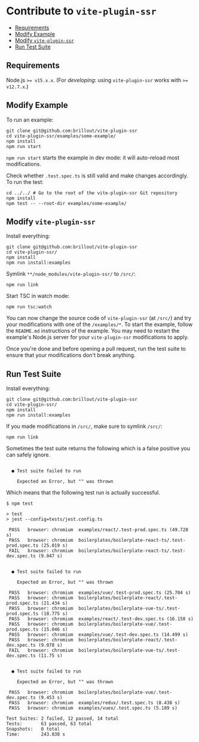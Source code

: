 # Contribute to `vite-plugin-ssr`

- [Requirements](#requirements)
- [Modify Example](#modify-example)
- [Modify `vite-plugin-ssr`](#modify-vite-plugin-ssr)
- [Run Test Suite](#run-test-suite)


## Requirements

Node.js `>= v15.x.x`. (For *developing*: using `vite-plugin-ssr` works with `>= v12.7.x`.)


## Modify Example

To run an example:

```shell
git clone git@github.com:brillout/vite-plugin-ssr
cd vite-plugin-ssr/examples/some-example/
npm install
npm run start
```

`npm run start` starts the example in dev mode: it will auto-reload most modifications.

Check whether `.test.spec.ts` is still valid and make changes accordingly.
To run the test:

```shell
cd ../../ # Go to the root of the vite-plugin-ssr Git repository
npm install
npm test -- --root-dir examples/some-example/
```


## Modify `vite-plugin-ssr`

Install everything:

```shell
git clone git@github.com:brillout/vite-plugin-ssr
cd vite-plugin-ssr/
npm install
npm run install:examples
```

Symlink `**/node_modules/vite-plugin-ssr/` to `/src/`:

```shell
npm run link
```

Start TSC in watch mode:

```
npm run tsc:watch
```

You can now change the source code of `vite-plugin-ssr` (at `/src/`) and try your modifications with one of the `/examples/*`.
To start the example, follow the `README.md` instructions of the example.
You may need to restart the example's Node.js server for your `vite-plugin-ssr` modifications to apply.

Once you're done and before opening a pull request, run the test suite to ensure that your modifications don't break anything.


## Run Test Suite

Install everything:

```shell
git clone git@github.com:brillout/vite-plugin-ssr
cd vite-plugin-ssr/
npm install
npm run install:examples
```

If you made modifications in `/src/`, make sure to symlink `/src/`:

```shell
npm run link
```

Sometimes the test suite returns the following which is a false positive you can safely ignore.

```shell

  ● Test suite failed to run

    Expected an Error, but "" was thrown
```

Which means that the following test run is actually successful.

```shell
$ npm test

> test
> jest --config=tests/jest.config.ts

 PASS   browser: chromium  examples/react/.test-prod.spec.ts (49.728 s)
 PASS   browser: chromium  boilerplates/boilerplate-react-ts/.test-prod.spec.ts (25.019 s)
 FAIL   browser: chromium  boilerplates/boilerplate-react-ts/.test-dev.spec.ts (9.047 s)


  ● Test suite failed to run

    Expected an Error, but "" was thrown

 PASS   browser: chromium  examples/vue/.test-prod.spec.ts (25.704 s)
 PASS   browser: chromium  boilerplates/boilerplate-react/.test-prod.spec.ts (21.434 s)
 PASS   browser: chromium  boilerplates/boilerplate-vue-ts/.test-prod.spec.ts (18.775 s)
 PASS   browser: chromium  examples/react/.test-dev.spec.ts (16.158 s)
 PASS   browser: chromium  boilerplates/boilerplate-vue/.test-prod.spec.ts (15.046 s)
 PASS   browser: chromium  examples/vue/.test-dev.spec.ts (14.499 s)
 PASS   browser: chromium  boilerplates/boilerplate-react/.test-dev.spec.ts (9.078 s)
 FAIL   browser: chromium  boilerplates/boilerplate-vue-ts/.test-dev.spec.ts (11.75 s)


  ● Test suite failed to run

    Expected an Error, but "" was thrown

 PASS   browser: chromium  boilerplates/boilerplate-vue/.test-dev.spec.ts (9.453 s)
 PASS   browser: chromium  examples/redux/.test.spec.ts (8.438 s)
 PASS   browser: chromium  examples/vuex/.test.spec.ts (5.189 s)

Test Suites: 2 failed, 12 passed, 14 total
Tests:       63 passed, 63 total
Snapshots:   0 total
Time:        243.838 s
```
